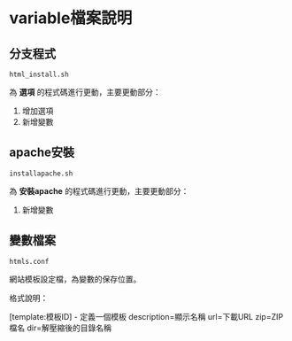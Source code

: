 # variable檔案說明

## 分支程式

```
html_install.sh
```

為 **選項** 的程式碼進行更動，主要更動部分：
1. 增加選項
2. 新增變數

## apache安裝

```
installapache.sh
```

為 **安裝apache** 的程式碼進行更動，主要更動部分：
1. 新增變數

## 變數檔案

```
htmls.conf
```

網站模板設定檔，為變數的保存位置。

格式說明：

[template:模板ID] - 定義一個模板
description=顯示名稱
url=下載URL
zip=ZIP檔名
dir=解壓縮後的目錄名稱